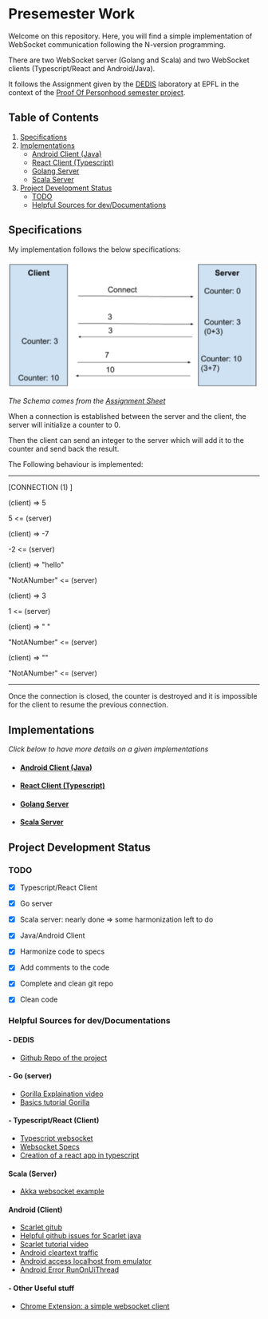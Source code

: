 # Presemester Work

Welcome on this repository. Here, you will find a simple implementation of WebSocket communication following the N-version programming.

There are two WebSocket server (Golang and Scala) and two WebSocket clients (Typescript/React and Android/Java).

It follows the Assignment given by the [DEDIS](https://dedis.epfl.ch/) laboratory at EPFL in the context of the [Proof Of Personhood semester project](https://github.com/dedis/popstellar).



## Table of Contents

1. [Specifications](#Specs)
2. [Implementations](#Implem)
   - [Android Client (Java)](./android-client)
   - [React Client (Typescript)](./react-client)
   - [Golang Server](./go-server)
   - [Scala Server](./scala-server)
3. [Project Development Status](#Status)
   - [TODO](#TODO)
   - [Helpful Sources for dev/Documentations](#Res)



## Specifications <a name="Specs"></a>

My implementation follows the below specifications:

 <img src="./img/schema-communication.png" width=500px>

*The Schema comes from the [Assignment Sheet](Assignment.pdf)*

When a connection is established between the server and the client, the server will initialize a counter to 0.

Then the client can send an integer to the server which will add it to the counter and send back the result.

The Following behaviour is implemented:

---

[CONNECTION (1) ]

(client) => 5

5 <= (server) 

(client) => -7

-2 <= (server) 

(client) => "hello"

"NotANumber" <= (server) 

(client) => 3

1 <= (server)

(client) => " "

"NotANumber" <= (server) 

(client) => ""

"NotANumber" <= (server) 

----

Once the connection is closed, the counter is destroyed and it is impossible for the client to resume the previous connection.



## Implementations <a name="Implem"></a>

*Click below to have more details on a given implementations*

- #### [Android Client (Java)](./android-client)

- #### [React Client (Typescript)](react-client)

- #### [Golang Server](./go-server)

- #### [Scala Server](./scala-server)



## Project Development Status <a name="Status"></a>

### TODO <a name="TODO"></a>

- [x] Typescript/React Client
- [x] Go server
- [x] Scala server: nearly done => some harmonization left to do
- [x] Java/Android Client
- [x] Harmonize code to specs
- [x] Add comments to the code
- [x] Complete and clean git repo
- [x] Clean code



### Helpful Sources for dev/Documentations <a name="Res"></a>

#### - DEDIS

- [Github Repo of the project](https://github.com/dedis/popstellar)

#### - Go (server)

- [Gorilla Explaination video](https://www.youtube.com/watch?v=dniVs0xKYKk&t=172s)
- [Basics tutorial Gorilla](https://tutorialedge.net/golang/go-websocket-tutorial/)

#### - Typescript/React (Client) 

- [Typescript websocket](https://ably.com/topic/websockets-typescript)
- [Websocket Specs](https://websockets.spec.whatwg.org//)
- [Creation of a react app in typescript](https://create-react-app.dev/docs/getting-started)

#### Scala (Server)

- [Akka websocket example](https://github.com/amdelamar/akka-websockets-demo)

#### Android (Client)

- [Scarlet gitub](https://github.com/Tinder/Scarlet)
- [Helpful github issues for Scarlet java](https://github.com/Tinder/Scarlet/issues/12)
- [Scarlet tutorial video](https://www.youtube.com/watch?v=mcVGDtRNRUc)
- [Android cleartext traffic](https://stackoverflow.com/questions/45940861/android-8-cleartext-http-traffic-not-permitted)
- [Android access localhost from emulator](https://inspirnathan.com/posts/34-access-localhost-inside-android-emulator/)
- [Android Error RunOnUiThread](https://developer.android.com/reference/android/app/Activity#runOnUiThread(java.lang.Runnable))

#### - Other Useful stuff

- [Chrome Extension: a simple websocket client](https://chrome.google.com/webstore/detail/simple-websocket-client/pfdhoblngboilpfeibdedpjgfnlcodoo)




